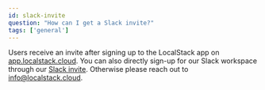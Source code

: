 ```yaml
---
id: slack-invite
question: "How can I get a Slack invite?"
tags: ['general']
---
```


Users receive an invite after signing up to the LocalStack app on [app.localstack.cloud](https://app.localstack.cloud). You can also directly sign-up for our Slack workspace through our [Slack invite](http://slack.localstack.cloud/). Otherwise please reach out to [info@localstack.cloud](mailto:info@localstack.cloud).
